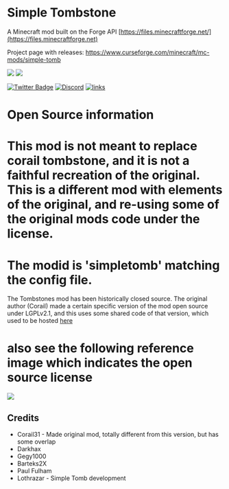 # Simple Tombstone

A Minecraft mod built on the Forge API [https://files.minecraftforge.net/](https://files.minecraftforge.net)

Project page with releases: https://www.curseforge.com/minecraft/mc-mods/simple-tomb

[![](http://cf.way2muchnoise.eu/399669.svg)](https://www.curseforge.com/minecraft/mc-mods/simple-tomb) 
[![](http://cf.way2muchnoise.eu/versions/399669.svg)](https://www.curseforge.com/minecraft/mc-mods/simple-tomb)

[![Twitter Badge](https://img.shields.io/badge/contact-twitter-blue.svg)](https://twitter.com/lothrazar)
[![Discord](https://img.shields.io/discord/749302798797242449.svg?label=&logo=discord&logoColor=ffffff&color=7389D8&labelColor=6A7EC2)](https://discord.gg/uWZ3jf56fV)
[![links](https://img.shields.io/badge/more-links-ff69b4.svg)](https://allmylinks.com/lothrazar)



# Open Source information

# This mod is not meant to replace corail tombstone, and it is not a faithful recreation of the original.  This is a different mod with elements of the original, and re-using some of the original mods code under the license.  

# The modid is 'simpletomb' matching the config file.
The Tombstones mod has been historically closed source. The original author (Corail) made a certain specific version of the mod open source under LGPLv2.1, and this uses some shared code of that version, which used to be hosted  [here](https://github.com/Darkhax-Minecraft/Corail-Tombstone) 

# also see the following reference image which indicates the open source license

![](https://i.imgur.com/j1phRSB.png)

## Credits

- Corail31 - Made original mod, totally different from this version, but has some overlap
- Darkhax
- Gegy1000
- Barteks2X
- Paul Fulham
- Lothrazar - Simple Tomb development
